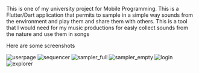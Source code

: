 This is one of my university project for Mobile Programming. This is a Flutter/Dart application that permits to sample in a simple way sounds from the environment and play them and share them with others.
This is a tool that I would need for my music productions for easly collect sounds from the nature and use them in songs

Here are some screenshots

![userpage](https://github.com/giorgiogamba/SimpleSample/assets/47520404/b99723d0-4a30-4030-b267-c2305e98ad43)
![sequencer](https://github.com/giorgiogamba/SimpleSample/assets/47520404/c432e19b-be9b-4718-b418-90150217076b)
![sampler_full](https://github.com/giorgiogamba/SimpleSample/assets/47520404/65fbc78a-5635-4816-ac27-3a7cc9e38dd6)
![sampler_empty](https://github.com/giorgiogamba/SimpleSample/assets/47520404/473f169b-3482-4b2c-a796-b47b661dcaf1)
![login](https://github.com/giorgiogamba/SimpleSample/assets/47520404/714b140c-31cb-4370-8017-bfbe607b2931)
![explorer](https://github.com/giorgiogamba/SimpleSample/assets/47520404/62cf922a-9f46-45ea-95df-6882471c2b37)
